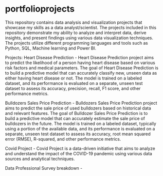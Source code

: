 # portfolioprojects
This repository contains data analysis and visualization projects that showcase my skills as a data analyst/scientist. The projects included in this repository demonstrate my ability to analyze and interpret data, derive insights, and present findings using various data visualization techniques. The projects utilize different programming languages and tools such as Python, SQL, Machine learning and Power BI.

Projects:
Heart Disease Prediction -
Heart Disease Prediction project aims to predict the likelihood of a person having heart disease based on various risk factors and medical parameters. 
The goal of Heart Disease Prediction is to build a predictive model that can accurately classify new, unseen data as either having heart disease or not. The model is trained on a labeled dataset, and its performance is evaluated on a separate, unseen test dataset to assess its accuracy, precision, recall, F1 score, and other performance metrics.

Bulldozers Sales Price Prediction - 
Bulldozers Sales Price Prediction project aims to predict the sale price of used bulldozers based on historical data and relevant features. The goal of Bulldozer Sales Price Prediction is to build a predictive model that can accurately estimate the sale price of bulldozers in the future. The model is trained on a labeled dataset, typically using a portion of the available data, and its performance is evaluated on a separate, unseen test dataset to assess its accuracy, root mean squared error (RMSE), R-squared, and other performance metrics.

Covid Project - 
Covid Project is a data-driven initiative that aims to analyze and understand the impact of the COVID-19 pandemic using various data sources and analytical techniques.


Data Professional Survey breakdown -
